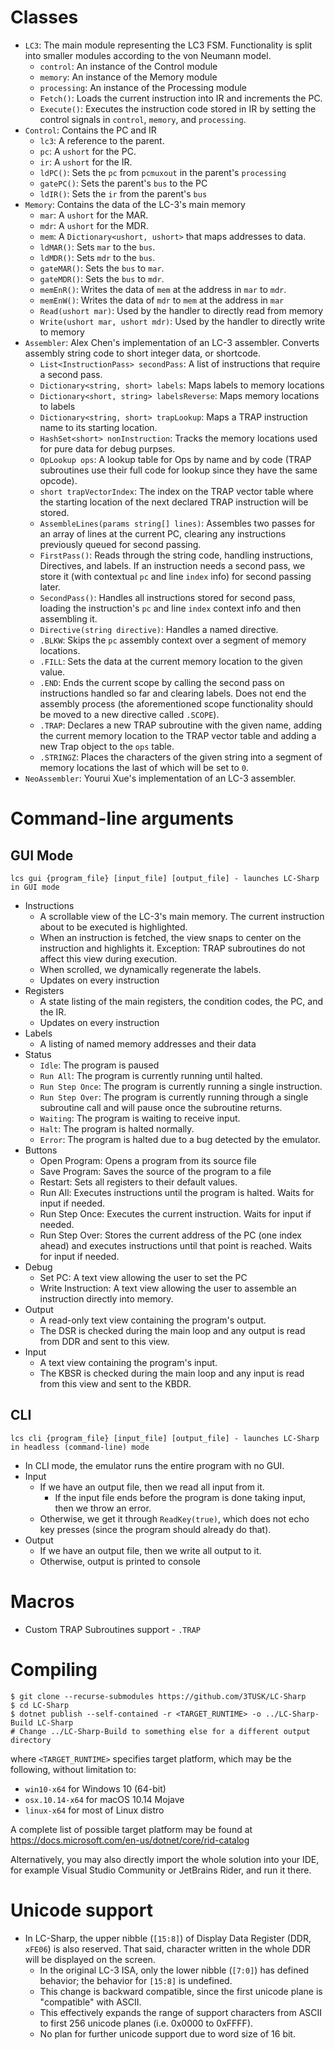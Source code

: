 # Classes
- `LC3`: The main module representing the LC3 FSM. Functionality is split into smaller modules according to the von Neumann model.
  - `control`: An instance of the Control module
  - `memory`: An instance of the Memory module
  - `processing`: An instance of the Processing module
  - `Fetch()`: Loads the current instruction into IR and increments the PC.
  - `Execute()`: Executes the instruction code stored in IR by setting the control signals in `control`, `memory`, and `processing`.
- `Control`: Contains the PC and IR
  - `lc3`: A reference to the parent.
  - `pc`: A `ushort` for the PC.
  - `ir`: A `ushort` for the IR.
  - `ldPC()`: Sets the `pc` from `pcmuxout` in the parent's `processing`
  - `gatePC()`: Sets the parent's `bus` to the PC
  - `ldIR()`: Sets the `ir` from the parent's `bus`
- `Memory`: Contains the data of the LC-3's main memory
  - `mar`: A `ushort` for the MAR.
  - `mdr`: A `ushort` for the MDR.
  - `mem`: A `Dictionary<ushort, ushort>` that maps addresses to data.
  - `ldMAR()`: Sets `mar` to the `bus`.
  - `ldMDR()`: Sets `mdr` to the `bus`.
  - `gateMAR()`: Sets the `bus` to `mar`.
  - `gateMDR()`: Sets the `bus` to `mdr`.
  - `memEnR()`: Writes the data of `mem` at the address in `mar` to `mdr`.
  - `memEnW()`: Writes the data of `mdr` to `mem` at the address in `mar`
  - `Read(ushort mar)`: Used by the handler to directly read from memory
  - `Write(ushort mar, ushort mdr)`: Used by the handler to directly write to memory
- `Assembler`: Alex Chen's implementation of an LC-3 assembler. Converts assembly string code to short integer data, or shortcode.
  - `List<InstructionPass> secondPass`: A list of instructions that require a second pass.
  - `Dictionary<string, short> labels`: Maps labels to memory locations
  - `Dictionary<short, string> labelsReverse`: Maps memory locations to labels
  - `Dictionary<string, short> trapLookup`: Maps a TRAP instruction name to its starting location.
  - `HashSet<short> nonInstruction`: Tracks the memory locations used for pure data for debug purpses.
  - `OpLookup ops`: A lookup table for Ops by name and by code (TRAP subroutines use their full code for lookup since they have the same opcode).
  - `short trapVectorIndex`: The index on the TRAP vector table where the starting location of the next declared TRAP instruction will be stored.
  - `AssembleLines(params string[] lines)`: Assembles two passes for an array of lines at the current PC, clearing any instructions previously queued for second passing.
  - `FirstPass()`: Reads through the string code, handling instructions, Directives, and labels. If an instruction needs a second pass, we store it (with contextual `pc` and line `index` info) for second passing later.
  - `SecondPass()`: Handles all instructions stored for second pass, loading the instruction's `pc` and line `index` context info and then assembling it.
  - `Directive(string directive)`: Handles a named directive.
  - `.BLKW`: Skips the `pc` assembly context over a segment of memory locations.
  - `.FILL`: Sets the data at the current memory location to the given value.
  - `.END`: Ends the current scope by calling the second pass on instructions handled so far and clearing labels. Does not end the assembly process (the aforementioned scope functionality should be moved to a new directive called `.SCOPE`).
  - `.TRAP`: Declares a new TRAP subroutine with the given name, adding the current memory location to the TRAP vector table and adding a new Trap object to the `ops` table.
  - `.STRINGZ`: Places the characters of the given string into a segment of memory locations the last of which will be set to `0`.
- `NeoAssembler`: Yourui Xue's implementation of an LC-3 assembler.
# Command-line arguments

## GUI Mode
```
lcs gui {program_file} [input_file] [output_file] - launches LC-Sharp in GUI mode
```
- Instructions
  - A scrollable view of the LC-3's main memory. The current instruction about to be executed is highlighted.
  - When an instruction is fetched, the view snaps to center on the instruction and highlights it. Exception: TRAP subroutines do not affect this view during execution.
  - When scrolled, we dynamically regenerate the labels.
  - Updates on every instruction
- Registers
  - A state listing of the main registers, the condition codes, the PC, and the IR.
  - Updates on every instruction
- Labels
  - A listing of named memory addresses and their data
- Status
  - `Idle`: The program is paused
  - `Run All`: The program is currently running until halted.
  - `Run Step Once`: The program is currently running a single instruction.
  - `Run Step Over`: The program is currently running through a single subroutine call and will pause once the subroutine returns.
  - `Waiting`: The program is waiting to receive input.
  - `Halt`: The program is halted normally.
  - `Error`: The program is halted due to a bug detected by the emulator.
- Buttons
  - Open Program: Opens a program from its source file
  - Save Program: Saves the source of the program to a file
  - Restart: Sets all registers to their default values.
  - Run All: Executes instructions until the program is halted. Waits for input if needed.
  - Run Step Once: Executes the current instruction. Waits for input if needed.
  - Run Step Over: Stores the current address of the PC (one index ahead) and executes instructions until that point is reached. Waits for input if needed.
- Debug
  - Set PC: A text view allowing the user to set the PC
  - Write Instruction: A text view allowing the user to assemble an instruction directly into memory.
- Output
  - A read-only text view containing the program's output.
  - The DSR is checked during the main loop and any output is read from DDR and sent to this view.
- Input
  - A text view containing the program's input.
  - The KBSR is checked during the main loop and any input is read from this view and sent to the KBDR.

## CLI
```
lcs cli {program_file} [input_file] [output_file] - launches LC-Sharp in headless (command-line) mode
```
- In CLI mode, the emulator runs the entire program with no GUI.
- Input
  - If we have an output file, then we read all input from it.
    - If the input file ends before the program is done taking input, then we throw an error.
  - Otherwise, we get it through `ReadKey(true)`, which does not echo key presses (since the program should already do that).
- Output
  - If we have an output file, then we write all output to it.
  - Otherwise, output is printed to console

# Macros
- Custom TRAP Subroutines support - `.TRAP`

# Compiling

```
$ git clone --recurse-submodules https://github.com/3TUSK/LC-Sharp 
$ cd LC-Sharp
$ dotnet publish --self-contained -r <TARGET_RUNTIME> -o ../LC-Sharp-Build LC-Sharp
# Change ../LC-Sharp-Build to something else for a different output directory
```

where `<TARGET_RUNTIME>` specifies target platform, which may be the following, without limitation to:

 - `win10-x64` for Windows 10 (64-bit)
 - `osx.10.14-x64` for macOS 10.14 Mojave
 - `linux-x64` for most of Linux distro
 
A complete list of possible target platform may be found at https://docs.microsoft.com/en-us/dotnet/core/rid-catalog

Alternatively, you may also directly import the whole solution into your IDE, for example Visual Studio Community or JetBrains Rider,
and run it there.

# Unicode support
  - In LC-Sharp, the upper nibble (`[15:8]`) of Display Data Register (DDR, `xFE06`) is also reserved. That said, character written in the whole DDR will be displayed on the screen.
    - In the original LC-3 ISA, only the lower nibble (`[7:0]`) has defined behavior; the behavior for `[15:8]` is undefined.
    - This change is backward compatible, since the first unicode plane is "compatible" with ASCII.
    - This effectively expands the range of support characters from ASCII to first 256 unicode planes (i.e. 0x0000 to 0xFFFF).
    - No plan for further unicode support due to word size of 16 bit. 